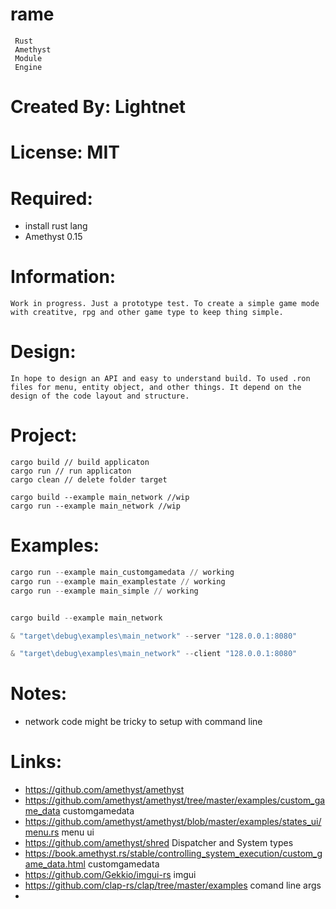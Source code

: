 # rame
```
 Rust
 Amethyst
 Module
 Engine
```
# Created By: Lightnet

# License: MIT

# Required:
 * install rust lang
 * Amethyst 0.15
 
# Information:
	Work in progress. Just a prototype test. To create a simple game mode with creatitve, rpg and other game type to keep thing simple.

# Design:
	In hope to design an API and easy to understand build. To used .ron files for menu, entity object, and other things. It depend on the design of the code layout and structure.

# Project:
```
cargo build // build applicaton
cargo run // run applicaton
cargo clean // delete folder target

cargo build --example main_network //wip
cargo run --example main_network //wip
```

# Examples:
```powershell
cargo run --example main_customgamedata // working
cargo run --example main_examplestate // working
cargo run --example main_simple // working
```

```powershell

cargo build --example main_network

& "target\debug\examples\main_network" --server "128.0.0.1:8080"

& "target\debug\examples\main_network" --client "128.0.0.1:8080"
```
# Notes:
 * network code might be tricky to setup with command line

# Links:
 * https://github.com/amethyst/amethyst
 * https://github.com/amethyst/amethyst/tree/master/examples/custom_game_data customgamedata
 * https://github.com/amethyst/amethyst/blob/master/examples/states_ui/menu.rs menu ui
 * https://github.com/amethyst/shred Dispatcher and System types
 * https://book.amethyst.rs/stable/controlling_system_execution/custom_game_data.html customgamedata
 * https://github.com/Gekkio/imgui-rs imgui
 * https://github.com/clap-rs/clap/tree/master/examples comand line args
 * 